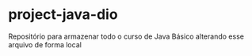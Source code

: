 # project-java-dio
Repositório para armazenar todo o curso de Java Básico
alterando esse arquivo de forma local